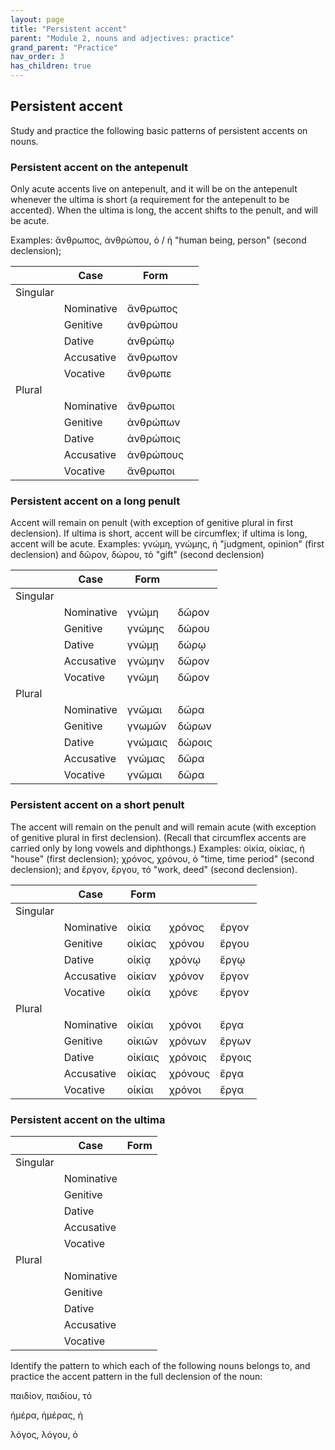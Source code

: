 ```yaml
---
layout: page
title: "Persistent accent"
parent: "Module 2, nouns and adjectives: practice"
grand_parent: "Practice"
nav_order: 3
has_children: true
---
```




## Persistent accent

Study and practice the following basic patterns of persistent accents on nouns.

### Persistent accent on the antepenult 

Only acute accents live on antepenult, and it will be on the antepenult whenever the ultima is short (a requirement for the antepenult to be accented). When the ultima is long, the accent shifts to the penult, and will be acute.

Examples: ἄνθρωπος, ἀνθρώπου, ὁ / ἡ  "human being, person"  (second declension); 


|   | Case | Form |  |
| --- | --- | --- | --- |
| Singular |   |    |   | 
|   | Nominative | ἄνθρωπος  | 
|   | Genitive | ἀνθρώπου  |
|   | Dative  | ἀνθρώπῳ |
|   | Accusative | ἄνθρωπον |
|   | Vocative | ἄνθρωπε |
| Plural |    |    |
|   | Nominative | ἄνθρωποι |
|   | Genitive | ἀνθρώπων |
|   | Dative  | ἀνθρώποις  |
|   | Accusative | ἀνθρώπους  |
|   | Vocative | ἄνθρωποι   |

### Persistent accent on a long penult

Accent will remain on penult (with exception of genitive plural in first declension). If ultima is short, accent will be circumflex; if ultima is long, accent will be acute. Examples: γνώμη, γνώμης, ἡ "judgment, opinion" (first declension) and δῶρον, δώρου, τό "gift" (second declension)
 
|   | Case | Form |   |
| --- | --- | --- | --- |
| Singular |    |  |
|   | Nominative | γνώμη  | δῶρον |
|   | Genitive | γνώμης  | δώρου   |
|   | Dative  | γνώμῃ  | δώρῳ  |
|   | Accusative | γνώμην  | δῶρον |
|   | Vocative | γνώμη | δῶρον |
| Plural |    |    |
|   | Nominative | γνῶμαι | δῶρα |
|   | Genitive | γνωμῶν  | δώρων |
|   | Dative  | γνώμαις  | δώροις |
|   | Accusative | γνώμας  | δῶρα |
|   | Vocative | γνῶμαι  | δῶρα |

### Persistent accent on a short penult

The accent will remain on the penult and will remain acute (with exception of genitive plural in first declension). (Recall that circumflex accents are carried only by long vowels and diphthongs.) Examples: οἰκία, οἰκίας, ἡ "house" (first declension); χρόνος, χρόνου, ὁ "time, time period" (second declension); and ἔργον, ἔργου, τό "work, deed" (second declension).

|   | Case | Form | |  |
| --- | --- | --- | --- | ---|
| Singular |   |    |  |  |
|   | Nominative | οἰκία | χρόνος | ἔργον |
|   | Genitive | οἰκίας   | χρόνου | ἔργου |
|   | Dative  | οἰκίᾳ  | χρόνῳ | ἔργῳ |
|   | Accusative | οἰκίαν  | χρόνον | ἔργον
|   | Vocative | οἰκία   | χρόνε | ἔργον
| Plural |    |    |  |  |
|   | Nominative | οἰκίαι   | χρόνοι | ἔργα |
|   | Genitive | οἰκιῶν  | χρόνων | ἔργων |
|   | Dative  | οἰκίαις   | χρόνοις | ἔργοις |
|   | Accusative | οἰκίας  | χρόνους | ἔργα |
|   | Vocative | οἰκίαι   | χρόνοι | ἔργα |

### Persistent accent on the ultima

|   | Case | Form |
| --- | --- | --- |
| Singular |   |    |
|   | Nominative |   |
|   | Genitive |  |
|   | Dative  |   |
|   | Accusative |   |
|   | Vocative |   |
| Plural |    |    |
|   | Nominative |   |
|   | Genitive |  |
|   | Dative  |   |
|   | Accusative |   |
|   | Vocative |   |


Identify the pattern to which each of the following nouns belongs to, and practice the accent pattern in the full declension of the noun:

παιδίον, παιδίου, τό 

ἡμέρα, ἡμέρας, ἡ 

λόγος, λόγου, ὁ 

